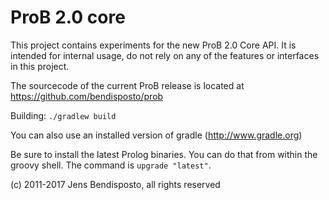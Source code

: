 # ProB 2.0 core

This project contains experiments for the new ProB 2.0 Core API.
It is intended for internal usage, do not rely on any of the features or interfaces in this project. 

The sourcecode of the current ProB release is located at https://github.com/bendisposto/prob

Building:
 `./gradlew build`

You can also use an installed version of gradle (http://www.gradle.org)

Be sure to install the latest Prolog binaries. You can do that from within the groovy shell. The command is `upgrade "latest"`. 


  
(c) 2011-2017 Jens Bendisposto, all rights reserved
